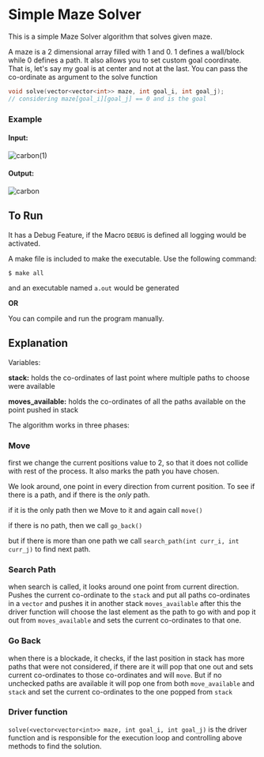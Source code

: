 # Simple Maze Solver

This is a simple Maze Solver algorithm that solves given maze.

A maze is a 2 dimensional array filled with 1 and 0. 1 defines a wall/block while 0 defines a path. It also allows you to set custom goal coordinate. That is, let's say my goal is at center and not at the last. You can pass the co-ordinate as argument to the solve function

```cpp
void solve(vector<vector<int>> maze, int goal_i, int goal_j);
// considering maze[goal_i][goal_j] == 0 and is the goal
```

### Example 
#### Input:
![carbon(1)](https://user-images.githubusercontent.com/52910057/150692954-e680cc58-5646-486d-8a10-e91ebbbbf8af.png)

#### Output: 
![carbon](https://user-images.githubusercontent.com/52910057/150692965-ebda38c0-0b44-4922-8cea-6277d83eb032.png)


## To Run

It has a Debug Feature, if the Macro ```DEBUG``` is defined all logging would be activated.

A make file is included to make the executable. Use the following command:

``$ make all``

and an executable named `a.out` would be generated

**OR**

You can compile and run the program manually.


## Explanation


Variables:

**stack:** holds the co-ordinates of last point where multiple paths to choose were available

**moves_available:** holds the co-ordinates of all the paths available on the point pushed in stack

The algorithm works in three phases:

### Move

first we change the current positions value to 2, so that it does not collide with rest of the process. It also marks the path you have chosen.

We look around, one point in every direction from current position. To see if there is a path, and if there is the *only* path.

if it is the only path then we Move to it and again call ```move()```

if there is no path, then we call ```go_back()```

but if there is more than one path we call ```search_path(int curr_i, int curr_j)``` to find next path.

### Search Path

when search is called, it looks around one point from current direction. Pushes the current co-ordinate to the ```stack``` and put all paths co-ordinates in a ```vector``` and pushes it in another stack ```moves_available``` after this the driver function will choose the last element as the path to go with and pop it out from ```moves_available``` and sets the current co-ordinates to that one.

### Go Back

when there is a blockade, it checks, if the last position in stack has more paths that were not considered, if there are it will pop that one out and sets current co-ordinates to those co-ordinates and will ```move```. But if no unchecked paths are available it will pop one from both ```move_available``` and ```stack``` and set the current co-ordinates to the one popped from ```stack```

### Driver function

```solve(<vector<vector<int>> maze, int goal_i, int goal_j)``` is the driver function and is responsible for the execution loop and controlling above methods to find the solution.
